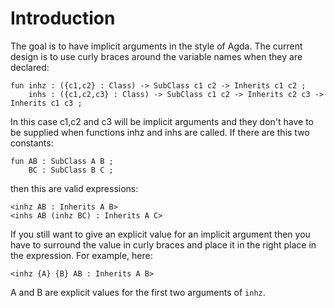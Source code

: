 # Introduction #

The goal is to have implicit arguments in the style of Agda. The current design is to use curly braces around the variable names when they are declared:
```
fun inhz : ({c1,c2} : Class) -> SubClass c1 c2 -> Inherits c1 c2 ;
    inhs : ({c1,c2,c3} : Class) -> SubClass c1 c2 -> Inherits c2 c3 -> Inherits c1 c3 ;
```
In this case c1,c2 and c3 will be implicit arguments and they don't have to be supplied when functions inhz and inhs are called. If there are this two constants:
```
fun AB : SubClass A B ;
    BC : SubClass B C ;
```
then this are valid expressions:
```
<inhz AB : Inherits A B>
<inhs AB (inhz BC) : Inherits A C>
```

If you still want to give an explicit value for an implicit argument then you have to surround the value in curly braces and place it in the right place in the expression. For example, here:
```
<inhz {A} {B} AB : Inherits A B>
```
A and B are explicit values for the first two arguments of `inhz`.